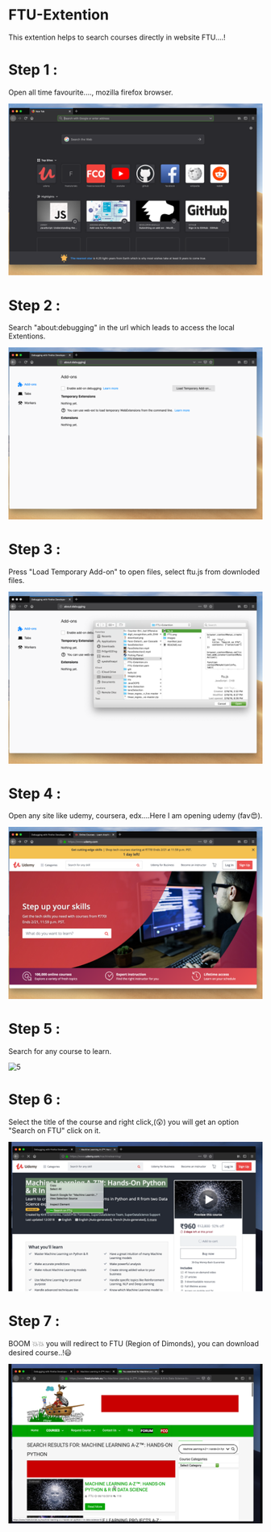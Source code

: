 # FTU-Extention

This extention helps to search courses directly in website FTU....!

# Step 1 :

Open all time favourite...., mozilla firefox browser.


![1](./images/1.png)

# Step 2 :

Search "about:debugging" in the url which leads to access the local Extentions.

![2](./images/2.png)

# Step 3 :

Press "Load Temporary Add-on" to open files, select ftu.js from downloded files.

![3](./images/3.png)

# Step 4 :

Open any site like udemy, coursera, edx....Here I am opening udemy (fav😍).

![4](./images/4.png)

# Step 5 :

Search for any course to learn.

![5](./images/5.png)

# Step 6 :

Select the title of the course and right click,(😲) you will get an option "Search on FTU" click on it.

![6](./images/6.png)

# Step 7 :

BOOM 💥💥  you will redirect to FTU (Region of Dimonds), you can download desired course..!😃

![7](./images/7.png)
